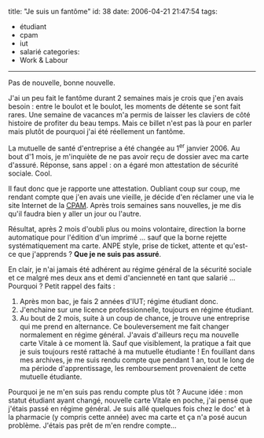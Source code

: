 title: "Je suis un fantôme"
id: 38
date: 2006-04-21 21:47:54
tags:
- étudiant
- cpam
- iut
- salarié
categories:
- Work & Labour
---

Pas de nouvelle, bonne nouvelle.

J'ai un peu fait le fantôme durant 2 semaines mais je crois que j'en avais besoin : entre le boulot et le boulot, les moments de détente se sont fait rares. Une semaine de vacances m'a permis de laisser les claviers de côté histoire de profiter du beau temps. Mais ce billet n'est pas là pour en parler mais plutôt de pourquoi j'ai été réellement un fantôme.

<!--more-->

La mutuelle de santé d'entreprise a été changée au 1<sup>er</sup> janvier 2006\. Au bout d'1 mois, je m'inquiète de ne pas avoir reçu de dossier avec ma carte d'assuré. Réponse, sans appel : on a égaré mon attestation de sécurité sociale. Cool.

Il faut donc que je rapporte une attestation. Oubliant coup sur coup, me rendant compte que j'en avais une vieille, je décide d'en réclamer une via le site Internet de la [<acronym title="Caisse Primaire d'Assurance Maladie">CPAM</acronym>](http://www.ameli.fr/). Après trois semaines sans nouvelles, je me dis qu'il faudra bien y aller un jour ou l'autre.

Résultat, après 2 mois d'oubli plus ou moins volontaire, direction la borne automatique pour l'édition d'un imprimé ... sauf que la borne rejette systématiquement ma carte. ANPE style, prise de ticket, attente et qu'est-ce que j'apprends ? **Que je ne suis pas assuré**.

En clair, je n'ai jamais été adhérent au régime général de la sécurité sociale et ce malgré mes deux ans et demi d'ancienneté en tant que salarié ... Pourquoi ? Petit rappel des faits :

1.  Après mon bac, je fais 2 années d'IUT; régime étudiant donc.
2.  J'enchaine sur une licence professionnelle, toujours en régime étudiant.
3.  Au bout de 2 mois, suite à un coup de chance, je trouve une entreprise qui me prend en alternance. Ce bouleversement me fait changer normalement en régime général. J'avais d'ailleurs reçu ma nouvelle carte Vitale à ce moment là. Sauf que visiblement, la pratique a fait que je suis toujours resté rattaché à ma mutuelle étudiante ! En fouillant dans mes archives, je me suis rendu compte que pendant 1 an, tout le long de ma période d'apprentissage, les remboursement provenaient de cette mutuelle étudiante.

Pourquoi je ne m'en suis pas rendu compte plus tôt ? Aucune idée : mon statut étudiant ayant changé, nouvelle carte Vitale en poche, j'ai pensé que j'étais passé en régime général. Je suis allé quelques fois chez le doc' et à la pharmacie (y compris cette année) avec ma carte et ça n'a posé aucun problème. J'étais pas prêt de m'en rendre compte...